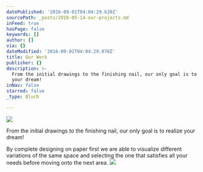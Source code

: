 ```yaml
---
datePublished: '2016-09-01T04:04:29.620Z'
sourcePath: _posts/2016-05-14-our-projects.md
inFeed: true
hasPage: false
keywords: []
author: []
via: {}
dateModified: '2016-09-01T04:04:29.070Z'
title: Our Work
publisher: {}
description: >-
  From the initial drawings to the finishing nail, our only goal is to realize
  your dream!
inNav: false
starred: false
_type: Blurb

---
```

![](https://the-grid-user-content.s3-us-west-2.amazonaws.com/656adb3c-3fa7-4403-b18d-7cd8892d3a4a.jpg)

From the initial drawings to the finishing nail, our only goal is to realize your dream!

By complete designing on paper first we are able to visualize different variations of the same space and selecting the one that satisfies all your needs before moving onto the next area.
![](https://the-grid-user-content.s3-us-west-2.amazonaws.com/faff67c5-711c-4077-be68-9fda3f3860ef.jpg)